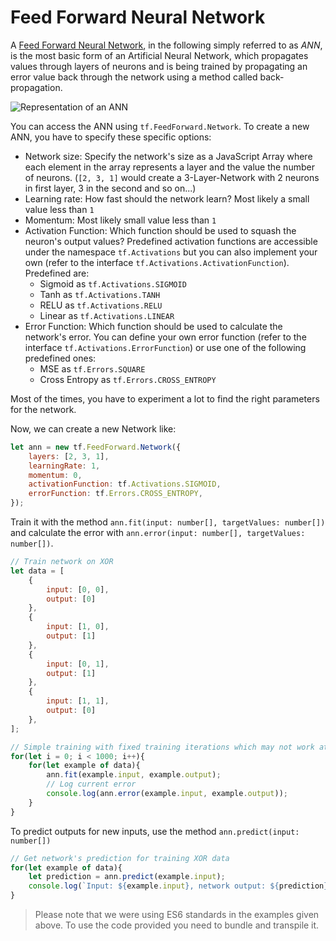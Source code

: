 # Feed Forward Neural Network

A [Feed Forward Neural Network](https://en.wikipedia.org/wiki/Artificial_neural_network), in the following simply referred to as _ANN_, is the most basic form of an Artificial Neural Network, which propagates values through layers of neurons and is being trained by propagating an error value back through the network using a method called back-propagation.

![Representation of an ANN](https://upload.wikimedia.org/wikipedia/commons/thumb/4/46/Colored_neural_network.svg/296px-Colored_neural_network.svg.png)

You can access the ANN using `tf.FeedForward.Network`. To create a new ANN, you have to specify these specific options:
- Network size: Specify the network's size as a JavaScript Array where each element in the array represents a layer and the value the number of neurons. (`[2, 3, 1]` would create a 3-Layer-Network with 2 neurons in first layer, 3 in the second and so on...)
- Learning rate: How fast should the network learn? Most likely a small value less than `1`
- Momentum: Most likely small value less than `1`
- Activation Function: Which function should be used to squash the neuron's output values? Predefined activation functions are accessible under the namespace `tf.Activations` but you can also implement your own (refer to the interface `tf.Activations.ActivationFunction`).
Predefined are:
    - Sigmoid as `tf.Activations.SIGMOID`
    - Tanh as `tf.Activations.TANH`
    - RELU as `tf.Activations.RELU`
    - Linear as `tf.Activations.LINEAR`
- Error Function: Which function should be used to calculate the network's error. You can define your own error function (refer to the interface `tf.Activations.ErrorFunction`) or use one of the following predefined ones:
    - MSE as `tf.Errors.SQUARE`
    - Cross Entropy as `tf.Errors.CROSS_ENTROPY`

Most of the times, you have to experiment a lot to find the right parameters for the network.

Now, we can create a new Network like:

```javascript
let ann = new tf.FeedForward.Network({
    layers: [2, 3, 1],
    learningRate: 1,
    momentum: 0,
    activationFunction: tf.Activations.SIGMOID,
    errorFunction: tf.Errors.CROSS_ENTROPY,
});
```

Train it with the method `ann.fit(input: number[], targetValues: number[])` and calculate the error with `ann.error(input: number[], targetValues: number[])`.

```javascript
// Train network on XOR
let data = [
    {
        input: [0, 0],
        output: [0]
    },
    {
        input: [1, 0],
        output: [1]
    },
    {
        input: [0, 1],
        output: [1]
    },
    {
        input: [1, 1],
        output: [0]
    },
];

// Simple training with fixed training iterations which may not work at every execution but is enough for simple testing purposes.
for(let i = 0; i < 1000; i++){
    for(let example of data){
        ann.fit(example.input, example.output);
        // Log current error
        console.log(ann.error(example.input, example.output));
    }
}
```

To predict outputs for new inputs, use the method `ann.predict(input: number[])`

```javascript
// Get network's prediction for training XOR data
for(let example of data){
    let prediction = ann.predict(example.input);
    console.log(`Input: ${example.input}, network output: ${prediction}, expected: ${example.output}`)
}
```

> Please note that we were using ES6 standards in the examples given above. To use the code provided you need to bundle and transpile it.